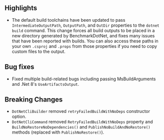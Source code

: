 ## Highlights

* The default build toolchains have been updated to pass `IntermediateOutputPath`, `OutputPath`, and `OutDir` properties to the `dotnet build` command. This change forces all build outputs to be placed in a new directory generated by BenchmarkDotNet, and fixes many issues that have been reported with builds. You can also access these paths in your own `.csproj` and `.props` from those properties if you need to copy custom files to the output.

## Bug fixes

* Fixed multiple build-related bugs including passing MsBuildArguments and .Net 8's `UseArtifactsOutput`.

## Breaking Changes

* `DotNetCliBuilder` removed `retryFailedBuildWithNoDeps` constructor option.
* `DotNetCliCommand` removed `RetryFailedBuildWithNoDeps` property and `BuildNoRestoreNoDependencies()` and `PublishNoBuildAndNoRestore()` methods (replaced with `PublishNoRestore()`).